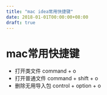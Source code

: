 ```yaml
---
title: "mac idea常用快捷键"
date: 2018-01-01T00:00:00+08:00
draft: true
---
```

# mac常用快捷键

* 打开类文件 command + o
* 打开普通文件 command + shift + o
* 删除无用导入包 control + option + o